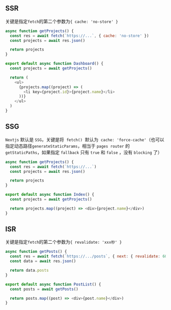 ## SSR

关键是指定`fetch`的第二个参数为`{ cache: 'no-store' }`

```js
async function getProjects() {
  const res = await fetch(`https://...`, { cache: 'no-store' })
  const projects = await res.json()

  return projects
}

export default async function Dashboard() {
  const projects = await getProjects()

  return (
    <ul>
      {projects.map((project) => (
        <li key={project.id}>{project.name}</li>
      ))}
    </ul>
  )
}
```

## SSG

`Nextjs` 默认是 `SSG`，关键是将  `fetch()`  默认为  `cache: 'force-cache'`（也可以指定动态路径`generateStaticParams`，相当于 `pages router` 的 `getStaticPaths`，如果指定 `fallback` 只有 `true` 和 `false` ，没有 `blocking` 了）

```js
async function getProjects() {
  const res = await fetch(`https://...`)
  const projects = await res.json()

  return projects
}

export default async function Index() {
  const projects = await getProjects()

  return projects.map((project) => <div>{project.name}</div>)
}
```

## ISR

关键是指定`fetch`的第二个参数为`{ revalidate: 'xxx秒' }`

```js
async function getPosts() {
  const res = await fetch(`https://.../posts`, { next: { revalidate: 60 } })
  const data = await res.json()

  return data.posts
}

export default async function PostList() {
  const posts = await getPosts()

  return posts.map((post) => <div>{post.name}</div>)
}
```
